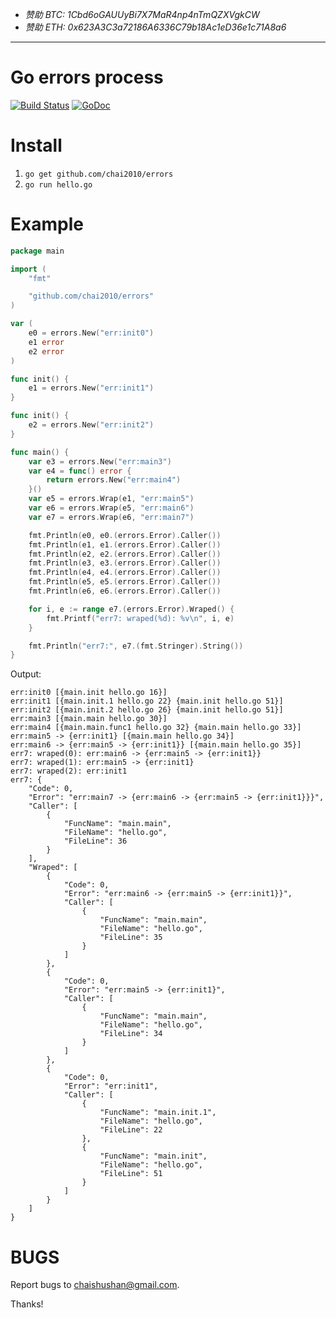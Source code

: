 - *赞助 BTC: 1Cbd6oGAUUyBi7X7MaR4np4nTmQZXVgkCW*
- *赞助 ETH: 0x623A3C3a72186A6336C79b18Ac1eD36e1c71A8a6*

----

# Go errors process

[![Build Status](https://travis-ci.org/chai2010/errors.svg)](https://travis-ci.org/chai2010/errors)
[![GoDoc](https://godoc.org/github.com/chai2010/errors?status.svg)](https://godoc.org/github.com/chai2010/errors)

# Install

1. `go get github.com/chai2010/errors`
2. `go run hello.go`


# Example

```Go
package main

import (
	"fmt"

	"github.com/chai2010/errors"
)

var (
	e0 = errors.New("err:init0")
	e1 error
	e2 error
)

func init() {
	e1 = errors.New("err:init1")
}

func init() {
	e2 = errors.New("err:init2")
}

func main() {
	var e3 = errors.New("err:main3")
	var e4 = func() error {
		return errors.New("err:main4")
	}()
	var e5 = errors.Wrap(e1, "err:main5")
	var e6 = errors.Wrap(e5, "err:main6")
	var e7 = errors.Wrap(e6, "err:main7")

	fmt.Println(e0, e0.(errors.Error).Caller())
	fmt.Println(e1, e1.(errors.Error).Caller())
	fmt.Println(e2, e2.(errors.Error).Caller())
	fmt.Println(e3, e3.(errors.Error).Caller())
	fmt.Println(e4, e4.(errors.Error).Caller())
	fmt.Println(e5, e5.(errors.Error).Caller())
	fmt.Println(e6, e6.(errors.Error).Caller())

	for i, e := range e7.(errors.Error).Wraped() {
		fmt.Printf("err7: wraped(%d): %v\n", i, e)
	}

	fmt.Println("err7:", e7.(fmt.Stringer).String())
}
```

Output:

```
err:init0 [{main.init hello.go 16}]
err:init1 [{main.init.1 hello.go 22} {main.init hello.go 51}]
err:init2 [{main.init.2 hello.go 26} {main.init hello.go 51}]
err:main3 [{main.main hello.go 30}]
err:main4 [{main.main.func1 hello.go 32} {main.main hello.go 33}]
err:main5 -> {err:init1} [{main.main hello.go 34}]
err:main6 -> {err:main5 -> {err:init1}} [{main.main hello.go 35}]
err7: wraped(0): err:main6 -> {err:main5 -> {err:init1}}
err7: wraped(1): err:main5 -> {err:init1}
err7: wraped(2): err:init1
err7: {
	"Code": 0,
	"Error": "err:main7 -> {err:main6 -> {err:main5 -> {err:init1}}}",
	"Caller": [
		{
			"FuncName": "main.main",
			"FileName": "hello.go",
			"FileLine": 36
		}
	],
	"Wraped": [
		{
			"Code": 0,
			"Error": "err:main6 -> {err:main5 -> {err:init1}}",
			"Caller": [
				{
					"FuncName": "main.main",
					"FileName": "hello.go",
					"FileLine": 35
				}
			]
		},
		{
			"Code": 0,
			"Error": "err:main5 -> {err:init1}",
			"Caller": [
				{
					"FuncName": "main.main",
					"FileName": "hello.go",
					"FileLine": 34
				}
			]
		},
		{
			"Code": 0,
			"Error": "err:init1",
			"Caller": [
				{
					"FuncName": "main.init.1",
					"FileName": "hello.go",
					"FileLine": 22
				},
				{
					"FuncName": "main.init",
					"FileName": "hello.go",
					"FileLine": 51
				}
			]
		}
	]
}
```

# BUGS

Report bugs to <chaishushan@gmail.com>.

Thanks!
